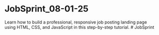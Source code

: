 # JobSprint_08-01-25

Learn how to build a professional, responsive job posting landing page using HTML, CSS, and JavaScript in this step-by-step tutorial.
#   J o b S p r i n t  
 